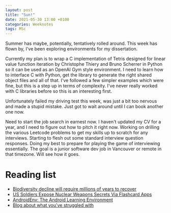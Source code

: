 ```yaml
---
layout: post
title: "Sun!"
date: 2021-05-30 13:00 +0100
categories: Weeknotes
tags: MSc
---
```


Summer has maybe, potentially, tentatively rolled around. This week has flown
by, I've been exploring environments for my dissertation.
<!--more-->
Currently my plan is to wrap a C implementation of Tetris designed for
linear value function iteration by Christophe Thiery and Bruno Scherrer in
Python so it can be used as an OpenAI Gym style environment. I need to learn
how to interface C with Python, get the library to generate the right shared
object files and all of that. I've followed a few simpler examples which
were fine, but this is a step up in terms of complexity. I've never really
worked with C libraries before so this is an interesting first.

Unfortunately failed my driving test this week, was just a bit too nervous
and made a stupid mistake. Just got to wait around until I can book another
one now.

Need to start the job search in earnest now. I haven't updated my CV for a
year, and I need to figure out how to pitch it right now. Working on drilling
the various Leetcode problems to get my skills up to scratch for any
interviews. Starting to flesh out some standard interview question responses.
Doing my best to prepare for playing the game of interviewing essentially.
The goal is a junior software dev job in Vancouver or remote in that timezone.
Will see how it goes.

# Reading list
- [Biodiversity decline will require millions of years to recover](https://www.europeanscientist.com/en/environment/biodiversity-decline-will-require-millions-of-years-to-recover/)
- [US Soldiers Expose Nuclear Weapons Secrets Via Flashcard Apps](https://www.bellingcat.com/news/2021/05/28/us-soldiers-expose-nuclear-weapons-secrets-via-flashcard-apps/)
- [AndroidEnv: The Android Learning Environment](https://deepmind.com/research/publications/androidenv)
- [Blog about what you've struggled with](https://jvns.ca/blog/2021/05/24/blog-about-what-you-ve-struggled-with/)
